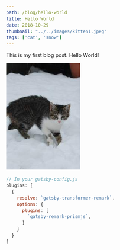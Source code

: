 ```yaml
---
path: /blog/hello-world
title: Hello World
date: 2018-10-29
thumbnail: "../../images/kitten1.jpeg"
tags: ['cat', 'snow']
---
```


This is my first blog post. Hello World!

![Kitten One](../../images/kitten1.jpeg)

```javascript
// In your gatsby-config.js
plugins: [
  {
    resolve: `gatsby-transformer-remark`,
    options: {
      plugins: [
        `gatsby-remark-prismjs`,
      ]
    }
  }
]
```